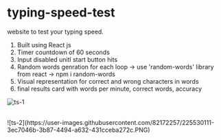 # typing-speed-test
website to test your typing speed.

1. Built using React js
2. Timer countdown of 60 seconds
3. Input disabled unitl start button hits
4. Random words genration for each loop 
      -> use 'random-words' library from react
      -> npm i random-words
5. Visual representation for correct and wrong characters in words
6. final results card with words per minute, correct words, accuracy


![ts-1](https://user-images.githubusercontent.com/82172257/225529887-8585d961-3625-4a48-bf43-48bd5c7bebdb.PNG)

<br/>
![ts-2](https://user-images.githubusercontent.com/82172257/225530111-3ec7046b-3b87-4494-a632-431cceba272c.PNG)


<br/>

